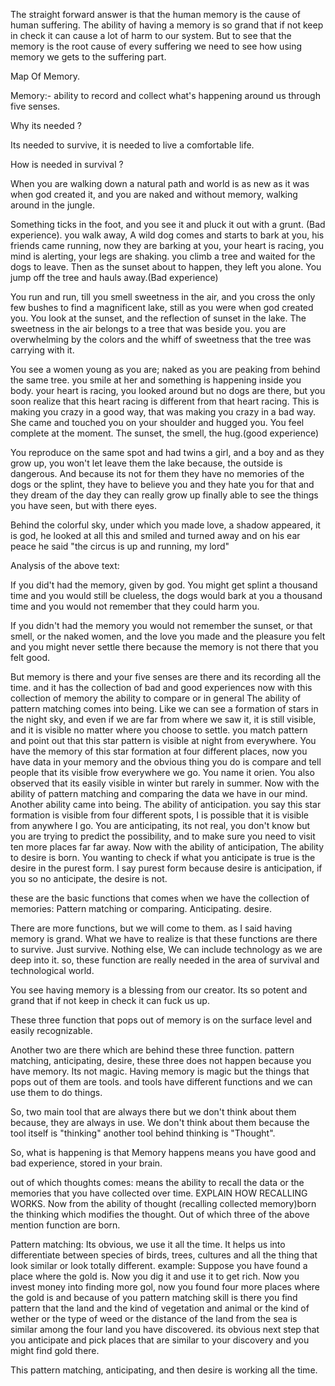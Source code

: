 The straight forward answer is that the human memory is the cause of human suffering. The ability of having a memory is so grand that if not keep in check it can cause a lot of harm to our system. But to see that the memory is the root cause of every suffering we need to see how using memory we gets to the suffering part.


Map Of Memory.

Memory:- ability to record and collect what's happening around us through five senses. 

Why its needed ?

Its needed to survive, it is needed to live a comfortable life.

How is needed in survival ?

 When you are walking down a natural path and world is as new as it was when god created it, and you are naked and without memory, walking around in the jungle.
 
 Something ticks in the foot, and you see it and pluck it out with a grunt. (Bad experience). you walk away, A wild dog comes and starts to bark at you, his friends came running, now they are barking at you, your heart is racing, you mind is alerting, your legs are shaking. you climb a tree and waited for the dogs to leave. Then as the sunset about to happen, they left you alone. You jump off the tree and hauls away.(Bad experience)

 You run and run, till you smell sweetness in the air, and you cross the only few bushes to find a magnificent lake, still as you were when god created you. You look at the sunset, and the reflection of sunset in the lake. The sweetness in the air belongs to a tree that was beside you. you are overwhelming by the colors and the whiff of sweetness that the tree was carrying with it. 

 You see a women young as you are; naked as you are peaking from behind the same tree. you smile at her and something is happening inside you body. your heart is racing, you looked around but no dogs are there, but you soon realize that this heart racing is different from that heart racing. This is making you crazy in a good way, that was making you crazy in a bad way. She came and touched you on your shoulder and hugged you. You feel complete at the moment. The sunset, the smell, the hug.(good experience)

 You reproduce on the same spot and had twins a girl, and a boy and as they grow up, you won't let leave them the lake because, the outside is dangerous. And because its not for them they have no memories of the dogs or the splint, they have to believe you and they hate you for that and they dream of the day they can really grow up finally able to see the things you have seen, but with there eyes.

Behind the colorful sky, under which you made love, a shadow appeared, it is god, he looked at all this and smiled and turned away and on his ear peace he said "the circus is up and running, my lord"

Analysis of the above text:

If you did't had the memory, given by god. You might get splint a thousand time and you would still be clueless, the dogs would bark at you a thousand time and you would not remember that they could harm you.

 If you didn't had the memory you would not remember the sunset, or that smell, or the naked women, and the love you made and the pleasure you felt and you might never settle there because the memory is not there that you felt good.

But memory is there and your five senses are there and its recording all the time. and it has the collection of bad and good experiences now with this collection of memory the ability to compare or in general The ability of pattern matching comes into being. Like we can see a formation of stars in the night sky, and even if we are far from where we saw it, it is still visible, and it is visible no matter where you choose to settle. you match pattern and point out that this star pattern is visible at night from everywhere. You have the memory of this star formation at four different places, now you have data in your memory and the obvious thing you do is compare and tell people that its visible frow everywhere we go. You name it orien. You also observed that its easily visible in winter but rarely in summer.
Now with the ability of pattern matching and comparing the data we have in our mind. Another ability came into being.
The ability of anticipation.
you say this star formation is visible from four different spots, I is possible that it is visible from anywhere I go. 
You are anticipating, its not real, you don't know but you are trying to predict the possibility, and to make sure you need to visit ten more places far far away. 
Now with the ability of anticipation, The ability to desire is born.
You wanting to check if what you anticipate is true is the desire in the purest form. I say purest form because desire is anticipation, if you so no anticipate, the desire is not.

these are the basic functions that comes when we have the collection of memories:
 Pattern matching or comparing. Anticipating. desire.

There are more functions, but we will come to them. as I said having memory is grand. What we have to realize is that these functions are there to survive. Just survive. Nothing else, We can include technology as we are deep into it. so, these function are really needed in the area of survival and technological world.

You see having memory is a blessing from our creator. Its so potent and grand that if not keep in check it can fuck us up. 

These three function that pops out of memory is on the surface level and easily recognizable.

Another two are there which are behind these three function. pattern matching, anticipating, desire, these three does not happen because you have memory. Its not magic. Having memory is magic but the things that pops out of them are tools. and tools have different functions and we can use them to do things.

So, two main tool that are always there but we don't think about them because, they are always in use. We don't think about them because the tool itself is "thinking" another tool behind thinking is "Thought".

So, what is happening is that Memory happens means you have good and bad experience, stored in your brain.

out of which thoughts comes: means the ability to recall the data or the memories that you have collected over time.
EXPLAIN HOW RECALLING WORKS.
Now from the ability of thought (recalling collected memory)born the thinking which modifies the thought. Out of which three of the above mention function are born.

Pattern matching: Its obvious, we use it all the time. It helps us into differentiate between species of birds, trees, cultures and all the thing that look similar or look totally different. 
example:
Suppose you have found a place where the gold is. Now you dig it and use it to get rich. Now you invest money into finding more gol, now you found four more places where the gold is and because of you pattern matching skill is there you find pattern that the land and the kind of vegetation and animal or the kind of wether or the type of weed or the distance of the land from the sea is similar among the four land you have discovered. its obvious next step that you anticipate and pick places that are similar to your discovery and you might find gold there.

This pattern matching, anticipating, and then desire is working all the time.





